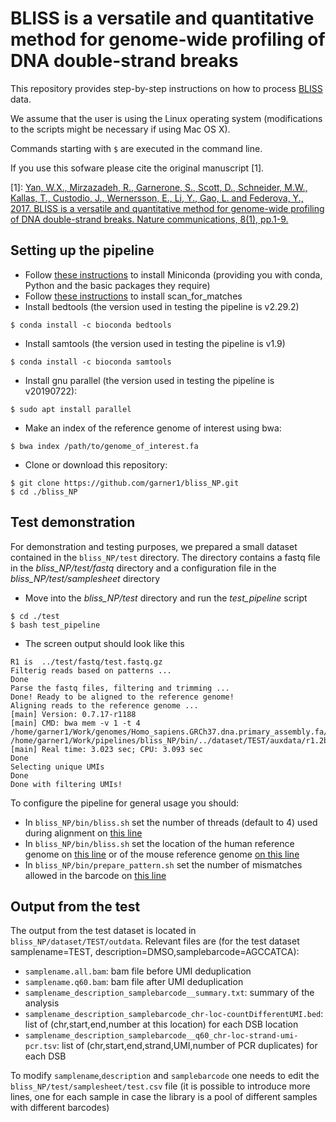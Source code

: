 # BLISS is a versatile and quantitative method for genome-wide profiling of DNA double-strand breaks
This repository provides step-by-step instructions on how to process [BLISS](https://www.nature.com/articles/ncomms15058) data.

We assume that the user is using the Linux operating system (modifications to the scripts might be necessary if using Mac OS X).

Commands starting with ```$``` are executed in the command line.

If you use this sofware please cite the original manuscript [1].

[1]: [Yan, W.X., Mirzazadeh, R., Garnerone, S., Scott, D., Schneider, M.W., Kallas, T., Custodio, J., Wernersson, E., Li, Y., Gao, L. and Federova, Y., 2017. BLISS is a versatile and quantitative method for genome-wide profiling of DNA double-strand breaks. Nature communications, 8(1), pp.1-9.](https://www.nature.com/articles/ncomms15058) 

## Setting up the pipeline

* Follow [these instructions](https://docs.conda.io/en/latest/miniconda.html) to install Miniconda (providing you with conda, Python and the basic packages they require)
* Follow [these instructions](http://blog.theseed.org/servers/2010/07/scan-for-matches.html) to install scan_for_matches
* Install bedtools (the version used in testing the pipeline is v2.29.2)
```
$ conda install -c bioconda bedtools
```
* Install samtools (the version used in testing the pipeline is v1.9)
```
$ conda install -c bioconda samtools
```
* Install gnu parallel (the version used in testing the pipeline is v20190722):
```
$ sudo apt install parallel
```
* Make an index of the reference genome of interest using bwa:
```
$ bwa index /path/to/genome_of_interest.fa
```
* Clone or download this repository:
```
$ git clone https://github.com/garner1/bliss_NP.git
$ cd ./bliss_NP
```
## Test demonstration
For demonstration and testing purposes, we prepared a small dataset contained in the ```bliss_NP/test``` directory. The directory contains a fastq file in the *bliss_NP/test/fastq* directory and a configuration file in the *bliss_NP/test/samplesheet* directory

* Move into the  *bliss_NP/test* directory and run the *test_pipeline* script
```
$ cd ./test
$ bash test_pipeline
```
* The screen output should look like this
```
R1 is  ../test/fastq/test.fastq.gz
Filterig reads based on patterns ...
Done
Parse the fastq files, filtering and trimming ...
Done! Ready to be aligned to the reference genome!
Aligning reads to the reference genome ...
[main] Version: 0.7.17-r1188
[main] CMD: bwa mem -v 1 -t 4 /home/garner1/Work/genomes/Homo_sapiens.GRCh37.dna.primary_assembly.fa/GRCh37.fa /home/garner1/Work/pipelines/bliss_NP/bin/../dataset/TEST/auxdata/r1.2b.aln.fq
[main] Real time: 3.023 sec; CPU: 3.093 sec
Done
Selecting unique UMIs
Done
Done with filtering UMIs!
```

To configure the pipeline for general usage you should:
* In ```bliss_NP/bin/bliss.sh``` set the number of threads (default to 4) used during alignment on [this line](https://github.com/garner1/bliss_NP/blob/109dcc315e7882827104dd568c40fc5cbc107407/bin/bliss.sh#L12) 
* In ```bliss_NP/bin/bliss.sh``` set the location of the human reference genome on [this line](https://github.com/garner1/bliss_NP/blob/109dcc315e7882827104dd568c40fc5cbc107407/bin/bliss.sh#L23) or of the mouse reference genome [on this line](https://github.com/garner1/bliss_NP/blob/109dcc315e7882827104dd568c40fc5cbc107407/bin/bliss.sh#L27)
* In ```bliss_NP/bin/prepare_pattern.sh``` set the number of mismatches allowed in the barcode on [this line](https://github.com/garner1/bliss_NP/blob/243a211e4c29d0d51a45d5675ab8bf06be7c0de9/bin/prepare_pattern.sh#L13)

## Output from the test
The output from the test dataset is located in ```bliss_NP/dataset/TEST/outdata```.
Relevant files are (for the test dataset samplename=TEST, description=DMSO,samplebarcode=AGCCATCA):
* ```samplename.all.bam```: bam file before UMI deduplication
* ```samplename.q60.bam```: bam file after UMI deduplication
* ```samplename_description_samplebarcode__summary.txt```: summary of the analysis
* ```samplename_description_samplebarcode_chr-loc-countDifferentUMI.bed```: list of (chr,start,end,number at this location) for each DSB location
* ```samplename_description_samplebarcode__q60_chr-loc-strand-umi-pcr.tsv```: list of (chr,start,end,strand,UMI,number of PCR duplicates) for each DSB

To modify ```samplename```,```description``` and ```samplebarcode``` one needs to edit the ```bliss_NP/test/samplesheet/test.csv``` file (it is possible to introduce more lines, one for each sample in case the library is a pool of different samples with different barcodes)
